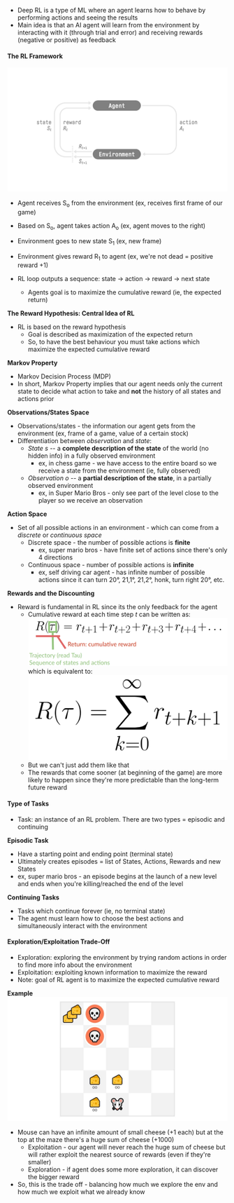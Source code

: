 - Deep RL is a type of ML where an agent learns how to behave by performing actions and seeing the results 
- Main idea is that an AI agent will learn from the environment by interacting with it (through trial and error) and receiving rewards (negative or positive) as feedback

#### The RL Framework 
![Framework](img1.png)
- Agent receives S<sub>o</sub> from the environment (ex, receives first frame of our game)
- Based on S<sub>o</sub>, agent takes action A<sub>o</sub> (ex, agent moves to the right)
- Environment goes to new state S<sub>1</sub> (ex, new frame)
- Environment gives reward R<sub>1</sub> to agent (ex, we're not dead = positive reward +1)

- RL loop outputs a sequence: state -> action -> reward -> next state 
	- Agents goal is to maximize the cumulative reward (ie, the expected return)

**The Reward Hypothesis: Central Idea of RL**
- RL is based on the reward hypothesis 
	- Goal is described as maximization of the expected return 
	- So, to have the best behaviour you must take actions which maximize the expected cumulative reward

**Markov Property**
- Markov Decision Process (MDP)
- In short, Markov Property implies that our agent needs only the current state to decide what action to take and **not** the history of all states and actions prior 

**Observations/States Space**
- Observations/states - the information our agent gets from the environment (ex, frame of a game, value of a certain stock)
- Differentiation between *observation* and *state*: 
	- *State s* -- a **complete description of the state** of the world (no hidden info) in a fully observed environment 
		- ex, in chess game - we have access to the entire board so we receive a state from the environment (ie, fully observed)
	- *Observation o* -- a **partial description of the state**, in a partially observed environment 
		- ex, in Super Mario Bros - only see part of the level close to the player so we receive an observation 

**Action Space**
- Set of all possible actions in an environment - which can come from a *discrete* or *continuous space*
	- Discrete space - the number of possible actions is **finite**
		- ex, super mario bros - have finite set of actions since there's only 4 directions
	- Continuous space - number of possible actions is **infinite**
		- ex, self driving car agent - has infinite number of possible actions since it can turn 20°, 21,1°, 21,2°, honk, turn right 20°, etc. 

**Rewards and the Discounting**
- Reward is fundamental in RL since its the only feedback for the agent 
	- Cumulative reward at each time step *t* can be written as:
	![Cumulative Reward](img2.png)
	which is equivalent to:
	![Equation](img3.png)
	- But we can't just add them like that 
	- The rewards that come sooner (at beginning of the game) are more likely to happen since they're more predictable than the long-term future reward


#### Type of Tasks
- Task: an instance of an RL problem. There are two types = episodic and continuing 

**Episodic Task**
- Have a starting point and ending point (terminal state)
- Ultimately creates episodes = list of States, Actions, Rewards and new States 
- ex, super mario bros - an episode begins at the launch of a new level and ends when you're killing/reached the end of the level 

**Continuing Tasks**
- Tasks which continue forever (ie, no terminal state)
- The agent must learn how to choose the best actions and simultaneously interact with the environment 

#### Exploration/Exploitation Trade-Off
- Exploration: exploring the environment by trying random actions in order to find more info about the environment 
- Exploitation: exploiting known information to maximize the reward 
- Note: goal of RL agent is to maximize the expected cumulative reward

**Example**
![Mouse image](img4.png)
- Mouse can have an infinite amount of small cheese (+1 each) but at the top at the maze there's a huge sum of cheese (+1000)
	- Exploitation - our agent will never reach the huge sum of cheese but will rather exploit the nearest source of rewards (even if they're smaller)
	- Exploration - if agent does some more exploration, it can discover the bigger reward 
- So, this is the trade off - balancing how much we explore the env and how much we exploit what we already know 